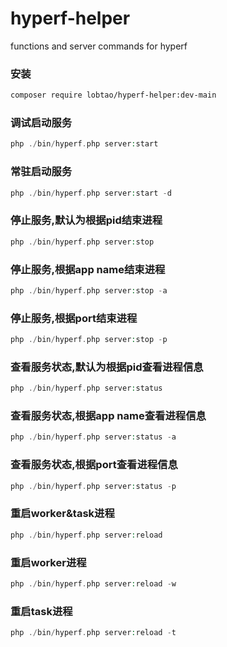 # hyperf-helper
functions and server commands for hyperf

### 安装
```bash
composer require lobtao/hyperf-helper:dev-main
```
### 调试启动服务
```php
php ./bin/hyperf.php server:start
```
### 常驻启动服务
```php
php ./bin/hyperf.php server:start -d
```
### 停止服务,默认为根据pid结束进程
```php
php ./bin/hyperf.php server:stop
```
### 停止服务,根据app name结束进程
```php
php ./bin/hyperf.php server:stop -a
```
### 停止服务,根据port结束进程
```php
php ./bin/hyperf.php server:stop -p
```
### 查看服务状态,默认为根据pid查看进程信息
```php
php ./bin/hyperf.php server:status
```
### 查看服务状态,根据app name查看进程信息
```php
php ./bin/hyperf.php server:status -a
```
### 查看服务状态,根据port查看进程信息
```php
php ./bin/hyperf.php server:status -p
```
### 重启worker&task进程
```php
php ./bin/hyperf.php server:reload
```
### 重启worker进程
```php
php ./bin/hyperf.php server:reload -w
```
### 重启task进程
```php
php ./bin/hyperf.php server:reload -t
```